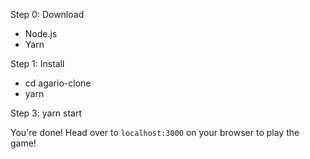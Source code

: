 Step 0: Download 
- Node.js
- Yarn

Step 1: Install
- cd agario-clone
- yarn

Step 3:
yarn start

You're done! Head over to `localhost:3000` on your browser to play the game!